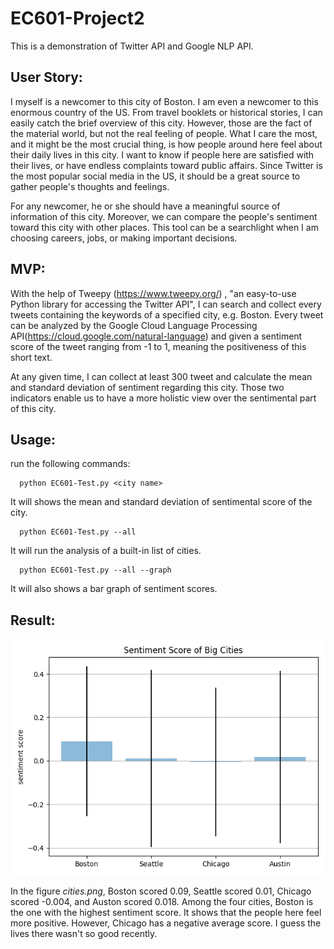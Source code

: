 # EC601-Project2
This is a demonstration of Twitter API and Google NLP API. 

## User Story:

I myself is a newcomer to this city of Boston. I am even a newcomer to this enormous country of the US. From travel booklets or historical stories, I can easily catch the brief overview of this city. However, those are the fact of the material world, but not the real feeling of people. What I care the most, and it might be the most crucial thing, is how people around here feel about their daily lives in this city. I want to know if people here are satisfied with their lives, or have endless complaints toward public affairs. Since Twitter is the most popular social media in the US, it should be a great source to gather people's thoughts and feelings. 

For any newcomer, he or she should have a meaningful source of information of this city. Moreover, we can compare the people's sentiment toward this city with other places. This tool can be a searchlight when I am choosing careers, jobs, or making important decisions. 


## MVP:

With the help of Tweepy (https://www.tweepy.org/) , "an easy-to-use Python library for accessing the Twitter API", I can search and collect every tweets containing the keywords of a specified city, e.g. Boston. Every tweet can be analyzed by the Google Cloud Language Processing API(https://cloud.google.com/natural-language) and given a sentiment score of the tweet ranging from -1 to 1, meaning the positiveness of this short text.

At any given time, I can collect at least 300 tweet and calculate the mean and standard deviation of sentiment regarding this city. Those two indicators enable us to have a more holistic view over the sentimental part of this city.

## Usage:


run the following commands:
```
  python EC601-Test.py <city name>
```
  It will shows the mean and standard deviation of sentimental score of the city.
``` 
  python EC601-Test.py --all
```
  It will run the analysis of a built-in list of cities.
```
  python EC601-Test.py --all --graph
```
  It will also shows a bar graph of sentiment scores.
  
## Result:
![cities score](https://github.com/sunarmed/EC601-Project2/blob/main/cities.png)

In the figure *cities.png*, Boston scored 0.09, Seattle scored 0.01, Chicago scored -0.004, and Auston scored 0.018.
  Among the four cities, Boston is the one with the highest sentiment score. It shows that the people here feel more positive. However, Chicago has a negative average score. I guess the lives there wasn't so good recently.  

